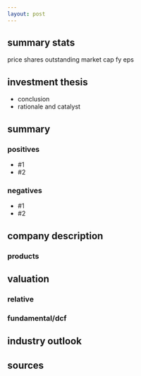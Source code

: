 ```yaml
---
layout: post
---
```


## summary stats
price
shares outstanding
market cap
fy eps

## investment thesis
+ conclusion
+ rationale and catalyst

## summary
### positives
+ #1
+ #2

### negatives
+ #1
+ #2

## company description
### products

## valuation
### relative

### fundamental/dcf

## industry outlook

## sources

